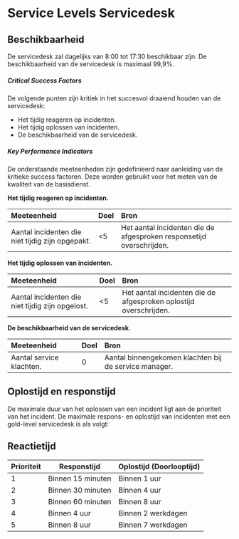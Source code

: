 # Service Levels Servicedesk

## Beschikbaarheid
De servicedesk zal dagelijks van 8:00 tot 17:30 beschikbaar zijn. De beschikbaarheid van de servicedesk is maximaal 99,9%. 

##### Critical Success Factors

De volgende punten zijn kritiek in het succesvol draaiend houden van de servicedesk:

* Het tijdig reageren op incidenten.
* Het tijdig oplossen van incidenten.
* De beschikbaarheid van de servicedesk.

##### Key Performance Indicators

De onderstaande meeteenheden zijn gedefinieerd naar aanleiding van de kritieke success factoren. Deze worden gebruikt voor het meten van de kwaliteit van de basisdienst. 

__Het tijdig reageren op incidenten.__

| Meeteenheid                                      | Doel | Bron                                                                 |
| :----------                                      | :--- | :---                                                                 |
| Aantal incidenten die niet tijdig zijn opgepakt. | <5   | Het aantal incidenten die de afgesproken responsetijd overschrijden. |

__Het tijdig oplossen van incidenten.__

| Meeteenheid                                      | Doel | Bron                                                              |
| :----------                                      | :--  | :---                                                              |
| Aantal incidenten die niet tijdig zijn opgelost. | <5   | Het aantal incidenten die de afgesproken oplostijd overschrijden. |

__De beschikbaarheid van de servicedesk.__

| Meeteenheid              | Doel | Bron                                                  |
| :----------              | :--  | :---                                                  |
| Aantal service klachten. | 0    | Aantal binnengekomen klachten bij de service manager. |

## Oplostijd en responstijd
De maximale duur van het oplossen van een incident ligt aan de prioriteit van het incident. De maximale respons- en oplostijd van incidenten met een gold-level servicedesk is als volgt:

## Reactietijd

| Prioriteit   | Responstijd       | Oplostijd (Doorlooptijd)  |
| ------------ | ------------      | ------------------------- |
| 1            | Binnen 15 minuten | Binnen 1 uur              |
| 2            | Binnen 30 minuten | Binnen 4 uur              |
| 3            | Binnen 60 minuten | Binnen 8 uur              |
| 4            | Binnen 4 uur      | Binnen 2 werkdagen        |
| 5            | Binnen 8 uur      | Binnen 7 werkdagen        |
